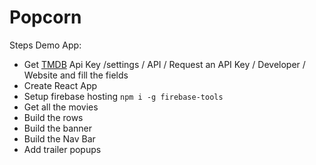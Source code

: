 # Popcorn

Steps Demo App:
- Get [TMDB](https://www.themoviedb.org/) Api Key /settings / API / Request an API Key / Developer / Website and fill the fields
- Create React App
- Setup firebase hosting 
`npm i -g firebase-tools` 
- Get all the movies
- Build the rows
- Build the banner
- Build the Nav Bar
- Add trailer popups
